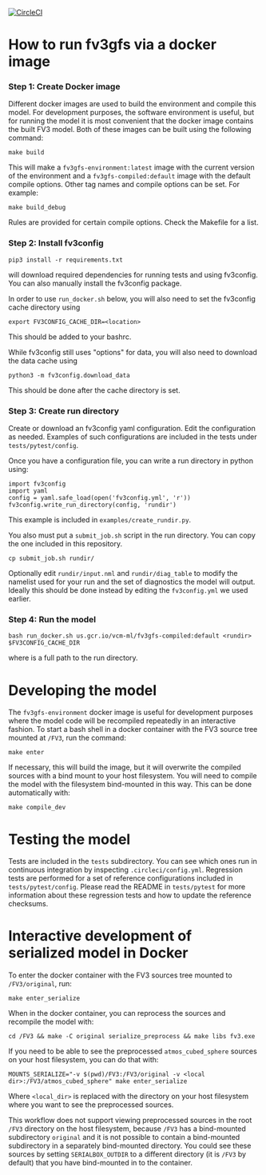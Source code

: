 [![CircleCI](https://circleci.com/gh/VulcanClimateModeling/fv3gfs.svg?style=svg)](https://circleci.com/gh/VulcanClimateModeling/fv3gfs)

# How to run fv3gfs via a docker image

### Step 1: Create Docker image

Different docker images are used to build the environment and compile this
model. For development purposes, the software environment is useful, but for
running the model it is most convenient that the docker image contains the
built FV3 model. Both of these images can be built using the following command:

```
make build
```
This will make a `fv3gfs-environment:latest` image with the current version of
the environment and a `fv3gfs-compiled:default` image with the default compile options.
Other tag names and compile options can be set. For example:
```
make build_debug
```
Rules are provided for certain compile options. Check the Makefile for a list.

### Step 2: Install fv3config
```
pip3 install -r requirements.txt
```
will download required dependencies for running tests and using fv3config. You can
also manually install the fv3config package.

In order to use `run_docker.sh` below, you will also need to set the fv3config
cache directory using
```
export FV3CONFIG_CACHE_DIR=<location>
```
This should be added to your bashrc.

While fv3config still uses "options" for data, you will also need to download the
data cache using
```
python3 -m fv3config.download_data
```
This should be done after the cache directory is set.

### Step 3: Create run directory
Create or download an fv3config yaml configuration. Edit the configuration as needed.
Examples of such configurations are included in the tests under `tests/pytest/config`.

Once you have a configuration file, you can write a run directory in python using:
```python3
import fv3config
import yaml
config = yaml.safe_load(open('fv3config.yml', 'r'))
fv3config.write_run_directory(config, 'rundir')
```
This example is included in `examples/create_rundir.py`.

You also must put a `submit_job.sh` script in the run directory. You can copy the one
included in this repository.
```
cp submit_job.sh rundir/
```

Optionally edit `rundir/input.nml` and `rundir/diag_table` to modify the namelist used
for your run and the set of diagnostics the model will output. Ideally this should be
done instead by editing the `fv3config.yml` we used earlier.


### Step 4: Run the model
```
bash run_docker.sh us.gcr.io/vcm-ml/fv3gfs-compiled:default <rundir> $FV3CONFIG_CACHE_DIR
```
where <rundir> is a full path to the run directory.

# Developing the model

The `fv3gfs-environment` docker image is useful for development purposes where the model code will be recompiled repeatedly in an interactive fashion. To start a bash shell in a docker container with the FV3 source tree mounted at `/FV3`, run the command:

    make enter

If necessary, this will build the image, but it will overwrite the compiled sources
with a bind mount to your host filesystem. You will need to compile the model with
the filesystem bind-mounted in this way. This can be done automatically with:

    make compile_dev

# Testing the model

Tests are included in the `tests` subdirectory. You can see which ones run in
continuous integration by inspecting `.circleci/config.yml`. Regression tests are
performed for a set of reference configurations included in `tests/pytest/config`.
Please read the README in `tests/pytest` for more information about these regression
tests and how to update the reference checksums.

# Interactive development of serialized model in Docker

To enter the docker container with the FV3 sources tree mounted to `/FV3/original`,
run:

    make enter_serialize

When in the docker container, you can reprocess the sources and recompile the model with:

    cd /FV3 && make -C original serialize_preprocess && make libs fv3.exe

If you need to be able to see the preprocessed `atmos_cubed_sphere` sources on your
host filesystem, you can do that with:

    MOUNTS_SERIALIZE="-v $(pwd)/FV3:/FV3/original -v <local dir>:/FV3/atmos_cubed_sphere" make enter_serialize

Where `<local_dir>` is replaced with the directory on your host filesystem where you
want to see the preprocessed sources.

This workflow does not support viewing preprocessed sources in the root `/FV3` directory
on the host filesystem, because `/FV3` has a bind-mounted subdirectory `original` and
it is not possible to contain a bind-mounted subdirectory in a separately bind-mounted
directory. You could see these sources by setting `SERIALBOX_OUTDIR` to a different
directory (it is `/FV3` by default) that you have bind-mounted in to the container.
